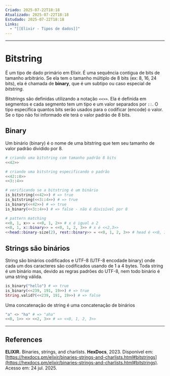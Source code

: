 ```yaml
---
Criado: 2025-07-22T18:18
Atualizado: 2025-07-22T18:18
Estudado: 2025-07-22T18:18
Links:
  - "[[Elixir - Tipos de dados]]"
---
```

---
# Bitstring

É um tipo de dado primário em Elixir. É uma sequência contígua de bits de tamanho arbitrário. Se ela tem o tamanho múltiplo de 8 bits (ex: 8, 16, 24 bits), ela é chamada de **binary**, que é um subtipo ou caso especial de *bitstring*.

Bitstrings são definidas utilizando a notação `<<>>`. Ela é definida em segmentos e cada segmento tem um tipo e um valor separados por `::`. O tipo especifica quantos bits serão usados para o codificar (encode) o valor. Se o tipo não foi informado ele terá o valor padrão de 8 bits.

## Binary

Um binário (binary) é o nome de uma bitstring que tem seu tamanho de  valor padrão dividido por 8.

```elixir
# criando uma bitstring com tamanho padrão 8 bits
<<42>>

# criando uma bitstring especificando o padrão
<<42::8>>
<<3::4>>

# verificando se a bitstring é um binário
is_bitstring(<<42>>) # => true
is_bitstring(<<3::4>>) # => true
is_binary(<<42>>) # => true
is_binary(<<3::4>>) # => false - não é divisível por 8

# pattern matching
<<0, 1, x>> = <<0, 1, 2>> # x é igual a 2
<<0, 1, x::binary>> = <<0, 1, 2, 3>> # x é <<2,3>>
<<head::binary-size(2), rest::binary>> = <<0, 1, 2, 3>> # head é <<0, 1>> e rest <<2, 3>>
```


## Strings são binários

String são binários codificados e UTF-8 (UTF-8 encodade binary) onde cada um dos caracteres são codificados usando de 1 a 4 bytes. Toda string é um binário mas, devido as regras padrões do UTF-8, nem todo binário é uma string válida.

```elixir
is_binary("hello") # => true
is_binary(<<239, 191, 19>>) # => true
String.valid?(<<239, 191, 19>>) # => false
```

Uma concatenação de string é uma concatenação de binários

```elixir
"a" <> "ha" # => "aha"
<<0, 1>> <> <<2, 3>> # => <<0, 1, 2, 3>>
```

---
## References

**ELIXIR.** Binaries, strings, and charlists. **HexDocs**, 2023. Disponível em: [https://hexdocs.pm/elixir/binaries-strings-and-charlists.html#bitstrings](https://hexdocs.pm/elixir/binaries-strings-and-charlists.html#bitstrings). Acesso em: 24 jul. 2025.